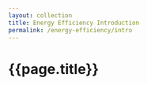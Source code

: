```yaml
---
layout: collection
title: Energy Efficiency Introduction
permalink: /energy-efficiency/intro
---
```


# {{page.title}}

